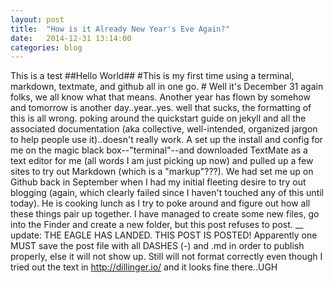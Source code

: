 ```yaml
---
layout: post
title:  "How is it Already New Year's Eve Again?"
date:   2014-12-31 13:14:00
categories: blog
---
```

This is a test
##Hello World##
#This is my first time using a terminal, markdown, textmate, and github all in one go. #
Well it's December 31 again folks, we all know what that means. Another year has flown by somehow and tomorrow is another day..year..yes.
well that sucks, the formatting of this is all wrong. poking around the quickstart guide on jekyll and all the associated documentation (aka collective, well-intended, organized jargon to help people use it)..doesn't really work. A set up the install and config for me on the magic black box--"terminal"--and downloaded TextMate as a text editor for me (all words I am just picking up now) and pulled up a few sites to try out Markdown (which is a "markup"???). We had set me up on Github back in September when I had my initial fleeting desire to try out blogging (again, which clearly failed since I haven't touched any of this until today). 
He is cooking lunch as I try to poke around and figure out how all these things pair up together. I have managed to create some new files, go into the Finder and create a new folder, but this post refuses to post.
__
update: THE EAGLE HAS LANDED. THIS POST IS POSTED! Apparently one MUST save the post file with all DASHES (-) and .md in order to publish properly, else it will not show up. Still will not format correctly even though I tried out the text in http://dillinger.io/ and it looks fine there..UGH